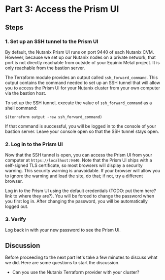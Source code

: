 <!-- See https://squidfunk.github.io/mkdocs-material/reference/ -->
# Part 3: Access the Prism UI

## Steps

### 1. Set up an SSH tunnel to the Prism UI

By default, the Nutanix Prism UI runs on port 9440 of each Nutanix CVM.  However, because we set up our Nutanix nodes on a private network, that port is not directly reachable from outside of your Equinix Metal project.  It is only reachable from the bastion server.

The Terraform module provides an output called `ssh_forward_command`.  This output contains the command needed to set up an SSH tunnel that will allow you to access the Prism UI for your Nutanix cluster from your own computer via the bastion host.

To set up the SSH tunnel, execute the value of `ssh_forward_command` as a shell command:

```
$(terraform output -raw ssh_forward_command)
```

If that command is successful, you will be logged in to the console of your bastion server.  Leave your console open so that the SSH tunnel stays open.

### 2. Log in to the Prism UI

Now that the SSH tunnel is open, you can access the Prism UI from your computer at `https://localhost:9440`.  Note that the Prism UI ships with a self-signed TLS certificate, so most browsers will display a security warning.  This security warning is unavoidable. If your browser will allow you to ignore the warning and load the site, do that; if not, try a different browser.

<!--
TODO: a screenshot here?
-->

Log in to the Prism UI using the default credentials (TODO: put them here? link to where they are?).  You will be forced to change the password when you first log in.  After changing the password, you will be automatically logged out.

<!--
TODO: another screenshot?
-->


### 3. Verify

Log back in with your new password to see the Prism UI.
<!--
TODO: point out some Prism UI things here?  Cluster status, licensing warnings, ???
-->

## Discussion

Before proceeding to the next part let's take a few minutes to discuss what we did. Here are some questions to start the discussion.

- Can you use the Nutanix Terraform provider with your cluster?

